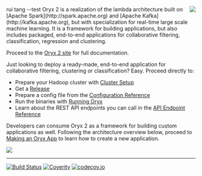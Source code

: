 <img align="right" src="http://oryx.io/img/OryxLogoMedium.png" />
rui tang  --test
Oryx 2 is a realization of the lambda architecture built on [Apache Spark](http://spark.apache.org) 
and [Apache Kafka](http://kafka.apache.org), but with specialization for real-time large scale machine 
learning. It is a framework for building applications, but also includes packaged, end-to-end 
applications for collaborative filtering, classification, regression and clustering.

Proceed to the [Oryx 2 site](http://oryx.io/) for full documentation.

Just looking to deploy a ready-made, end-to-end application for collaborative filtering, clustering or classification? Easy.
Proceed directly to:

- Prepare your Hadoop cluster with [Cluster Setup](http://oryx.io/docs/admin.html)
- Get a [Release](https://github.com/OryxProject/oryx/releases)
- Prepare a config file from the [Configuration Reference](http://oryx.io/docs/endusers.html#Configuration)
- Run the binaries with [Running Oryx](http://oryx.io/docs/endusers.html#Running)
- Learn about the REST API endpoints you can call in the [API Endpoint Reference](http://oryx.io/docs/endusers.html#API_Endpoint_Reference)

Developers can consume Oryx 2 as a framework for building custom applications as well. 
Following the architecture overview below, proceed to 
[Making an Oryx App](http://oryx.io/docs/developer.html#Making_an_Oryx_App) 
to learn how to create a new application.

<img src="http://oryx.io/img/Architecture.png"/>

------

[![Build Status](https://travis-ci.org/OryxProject/oryx.svg?branch=master)](https://travis-ci.org/OryxProject/oryx)
[![Coverity](https://scan.coverity.com/projects/2697/badge.svg)](https://scan.coverity.com/projects/2697)
[![codecov.io](https://codecov.io/github/OryxProject/oryx/coverage.svg?branch=master)](https://codecov.io/github/OryxProject/oryx?branch=master)
